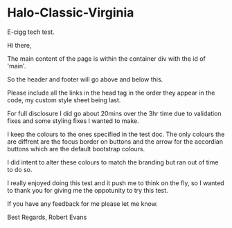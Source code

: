 # Halo-Classic-Virginia
E-cigg tech test. 

Hi there,

The main content of the page is within the container div with the id of 'main'. 

So the header and footer will go above and below this. 

Please include all the links in the head tag in the order they appear in the code, my custom style sheet being last. 

For full disclosure I did go about 20mins over the 3hr time due to validation fixes and some styling fixes I wanted to make. 

I keep the colours to the ones specified in the test doc. The only colours the are diffrent are the focus border on buttons and the arrow for the accordian buttons which are the default bootstrap colours. 

I did intent to alter these colours to match the branding but ran out of time to do so. 

I really enjoyed doing this test and it push me to think on the fly, so I wanted to thank you for giving me the oppotunity to try this test. 

If you have any feedback for me please let me know. 

Best Regards,
Robert Evans
